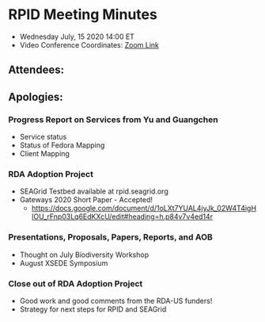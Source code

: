 # RPID Meeting Minutes
   * Wednesday July, 15 2020 14:00 ET 
   * Video Conference Coordinates: [Zoom Link](https://iu.zoom.us/my/rquick)
   
## Attendees: 
## Apologies: 
   
### Progress Report on Services from Yu and Guangchen
   * Service status
   * Status of Fedora Mapping
   * Client Mapping
   
### RDA Adoption Project
   * SEAGrid Testbed available at rpid.seagrid.org 
   * Gateways 2020 Short Paper - Accepted!
      * https://docs.google.com/document/d/1oLXt7YUAL4jyJk_02W4T4igHlOU_rFnp03Lq6EdKXcU/edit#heading=h.p84v7v4ed14r
   
### Presentations, Proposals, Papers, Reports, and AOB
   * Thought on July Biodiversity Workshop
   * August XSEDE Symposium
   
### Close out of RDA Adoption Project
   * Good work and good comments from the RDA-US funders!
   * Strategy for next steps for RPID and SEAGrid
   

